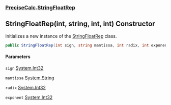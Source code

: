 ### [PreciseCalc](PreciseCalc.md 'PreciseCalc').[StringFloatRep](PreciseCalc.StringFloatRep.md 'PreciseCalc.StringFloatRep')

## StringFloatRep(int, string, int, int) Constructor

Initializes a new instance of the [StringFloatRep](PreciseCalc.StringFloatRep.md 'PreciseCalc.StringFloatRep') class.

```csharp
public StringFloatRep(int sign, string mantissa, int radix, int exponent);
```
#### Parameters

<a name='PreciseCalc.StringFloatRep.StringFloatRep(int,string,int,int).sign'></a>

`sign` [System.Int32](https://docs.microsoft.com/en-us/dotnet/api/System.Int32 'System.Int32')

<a name='PreciseCalc.StringFloatRep.StringFloatRep(int,string,int,int).mantissa'></a>

`mantissa` [System.String](https://docs.microsoft.com/en-us/dotnet/api/System.String 'System.String')

<a name='PreciseCalc.StringFloatRep.StringFloatRep(int,string,int,int).radix'></a>

`radix` [System.Int32](https://docs.microsoft.com/en-us/dotnet/api/System.Int32 'System.Int32')

<a name='PreciseCalc.StringFloatRep.StringFloatRep(int,string,int,int).exponent'></a>

`exponent` [System.Int32](https://docs.microsoft.com/en-us/dotnet/api/System.Int32 'System.Int32')